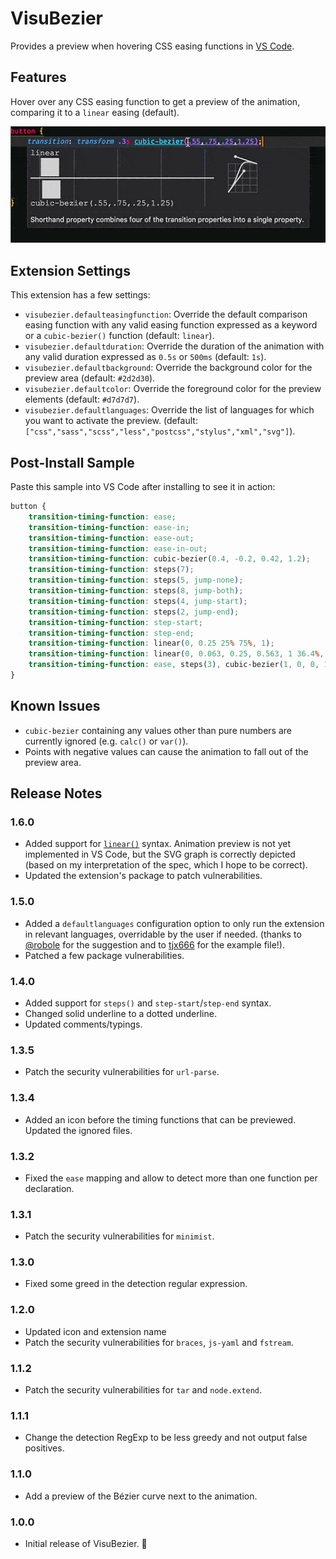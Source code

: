 # VisuBezier

Provides a preview when hovering CSS easing functions in [VS Code](https://github.com/Microsoft/vscode).

## Features

Hover over any CSS easing function to get a preview of the animation, comparing it to a `linear` easing (default).

![Hover to preview](https://raw.githubusercontent.com/chriskirknielsen/visubezier/master/preview.gif)

## Extension Settings

This extension has a few settings:

-   `visubezier.defaulteasingfunction`: Override the default comparison easing function with any valid easing function expressed as a keyword or a `cubic-bezier()` function (default: `linear`).
-   `visubezier.defaultduration`: Override the duration of the animation with any valid duration expressed as `0.5s` or `500ms` (default: `1s`).
-   `visubezier.defaultbackground`: Override the background color for the preview area (default: `#2d2d30`).
-   `visubezier.defaultcolor`: Override the foreground color for the preview elements (default: `#d7d7d7`).
-   `visubezier.defaultlanguages`: Override the list of languages for which you want to activate the preview. (default: `["css","sass","scss","less","postcss","stylus","xml","svg"]`).

## Post-Install Sample

Paste this sample into VS Code after installing to see it in action:

```css
button {
	transition-timing-function: ease;
	transition-timing-function: ease-in;
	transition-timing-function: ease-out;
	transition-timing-function: ease-in-out;
	transition-timing-function: cubic-bezier(0.4, -0.2, 0.42, 1.2);
	transition-timing-function: steps(7);
	transition-timing-function: steps(5, jump-none);
	transition-timing-function: steps(8, jump-both);
	transition-timing-function: steps(4, jump-start);
	transition-timing-function: steps(2, jump-end);
	transition-timing-function: step-start;
	transition-timing-function: step-end;
	transition-timing-function: linear(0, 0.25 25% 75%, 1);
	transition-timing-function: linear(0, 0.063, 0.25, 0.563, 1 36.4%, 0.812, 0.75, 0.813, 1 72.7%, 0.953, 0.938, 0.953, 1 90.9%, 0.984, 1 100% 100%);
	transition-timing-function: ease, steps(3), cubic-bezier(1, 0, 0, 1), linear(0.25 50%, 0.5 75%);
}
```

## Known Issues

-   `cubic-bezier` containing any values other than pure numbers are currently ignored (e.g. `calc()` or `var()`).
-   Points with negative values can cause the animation to fall out of the preview area.

## Release Notes

### 1.6.0

-   Added support for [`linear()`](https://jakearchibald.github.io/csswg-drafts/css-easing-2/Overview.html#the-linear-easing-function) syntax. Animation preview is not yet implemented in VS Code, but the SVG graph is correctly depicted (based on my interpretation of the spec, which I hope to be correct).
-   Updated the extension's package to patch vulnerabilities.

### 1.5.0

-   Added a `defaultlanguages` configuration option to only run the extension in relevant languages, overridable by the user if needed. (thanks to [@robole](https://github.com/robole) for the suggestion and to [tjx666](https://github.com/tjx666) for the example file!).
-   Patched a few package vulnerabilities.

### 1.4.0

-   Added support for `steps()` and `step-start`/`step-end` syntax.
-   Changed solid underline to a dotted underline.
-   Updated comments/typings.

### 1.3.5

-   Patch the security vulnerabilities for `url-parse`.

### 1.3.4

-   Added an icon before the timing functions that can be previewed. Updated the ignored files.

### 1.3.2

-   Fixed the `ease` mapping and allow to detect more than one function per declaration.

### 1.3.1

-   Patch the security vulnerabilities for `minimist`.

### 1.3.0

-   Fixed some greed in the detection regular expression.

### 1.2.0

-   Updated icon and extension name
-   Patch the security vulnerabilities for `braces`, `js-yaml` and `fstream`.

### 1.1.2

-   Patch the security vulnerabilities for `tar` and `node.extend`.

### 1.1.1

-   Change the detection RegExp to be less greedy and not output false positives.

### 1.1.0

-   Add a preview of the Bézier curve next to the animation.

### 1.0.0

-   Initial release of VisuBezier. 🤘
